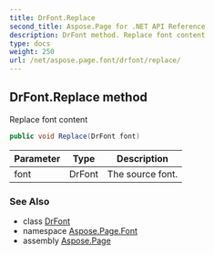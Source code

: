 ```yaml
---
title: DrFont.Replace
second_title: Aspose.Page for .NET API Reference
description: DrFont method. Replace font content
type: docs
weight: 250
url: /net/aspose.page.font/drfont/replace/
---
```

## DrFont.Replace method

Replace font content

```csharp
public void Replace(DrFont font)
```

| Parameter | Type | Description |
| --- | --- | --- |
| font | DrFont | The source font. |

### See Also

* class [DrFont](../)
* namespace [Aspose.Page.Font](../../drfont/)
* assembly [Aspose.Page](../../../)


